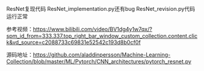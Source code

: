 
ResNet复现代码
ResNet_implementation.py还有bug
ResNet_revision.py代码运行正常


参考视频：https://www.bilibili.com/video/BV1dg4y1w7qx/?spm_id_from=333.337.top_right_bar_window_custom_collection.content.click&vd_source=c2088733c69831e52542c193d8b0cf0f

源码地址：https://github.com/aladdinpersson/Machine-Learning-Collection/blob/master/ML/Pytorch/CNN_architectures/pytorch_resnet.py
